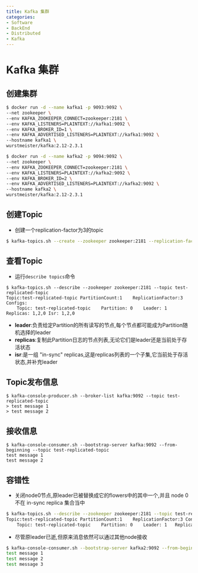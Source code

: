 ```yaml
---
title: Kafka 集群
categories:
- Software
- BackEnd
- Distributed
- Kafka
---
```

# Kafka 集群

## 创建集群

```bash
$ docker run -d --name kafka1 -p 9093:9092 \
--net zookeeper \
--env KAFKA_ZOOKEEPER_CONNECT=zookeeper:2181 \
--env KAFKA_LISTENERS=PLAINTEXT://kafka1:9092 \
--env KAFKA_BROKER_ID=1 \
--env KAFKA_ADVERTISED_LISTENERS=PLAINTEXT://kafka1:9092 \
--hostname kafka1 \
wurstmeister/kafka:2.12-2.3.1

$ docker run -d --name kafka2 -p 9094:9092 \
--net zookeeper \
--env KAFKA_ZOOKEEPER_CONNECT=zookeeper:2181 \
--env KAFKA_LISTENERS=PLAINTEXT://kafka2:9092 \
--env KAFKA_BROKER_ID=2 \
--env KAFKA_ADVERTISED_LISTENERS=PLAINTEXT://kafka2:9092 \
--hostname kafka2 \
wurstmeister/kafka:2.12-2.3.1
```

## 创建Topic

- 创建一个replication-factor为3的topic

```bash
$ kafka-topics.sh --create --zookeeper zookeeper:2181 --replication-factor 3 --partitions 1 --topic test-replicated-topic
```

## 查看Topic

- 运行`describe topics`命令

```shell
$ kafka-topics.sh --describe --zookeeper zookeeper:2181 --topic test-replicated-topic
Topic:test-replicated-topic	PartitionCount:1	ReplicationFactor:3	Configs:
	Topic: test-replicated-topic	Partition: 0	Leader: 1	Replicas: 1,2,0	Isr: 1,2,0
```

- **leader**:负责给定Partition的所有读写的节点,每个节点都可能成为Partition随机选择的leader
- **replicas**:复制此Partition日志的节点列表,无论它们是leader还是当前处于存活状态
- **isr**:是一组 "in-sync" replicas,这是replicas列表的一个子集,它当前处于存活状态,并补充leader

## Topic发布信息

```shell
$ kafka-console-producer.sh --broker-list kafka:9092 --topic test-replicated-topic
> test message 1
> test message 2
```

## 接收信息

```shell
$ kafka-console-consumer.sh --bootstrap-server kafka:9092 --from-beginning --topic test-replicated-topic
test message 1
test message 2
```

## 容错性

- 关闭node0节点,原leader已被替换成它的flowers中的其中一个,并且 node 0 不在 in-sync replica 集合当中

```bash
$ kafka-topics.sh --describe --zookeeper zookeeper:2181 --topic test-replicated-topic
Topic:test-replicated-topic	PartitionCount:1	ReplicationFactor:3	Configs:
	Topic: test-replicated-topic	Partition: 0	Leader: 1	Replicas: 0,1,2	Isr: 1,2
```

- 尽管原leader已逝,但原来消息依然可以通过其他node接收

```bash
$ kafka-console-consumer.sh --bootstrap-server kafka2:9092 --from-beginning --topic test-replicated-topic
test message 1
test message 2
test message 3
```

